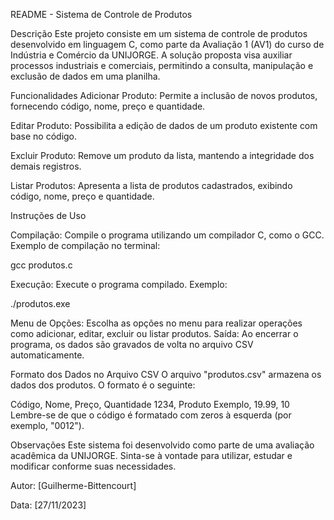 README - Sistema de Controle de Produtos

Descrição
Este projeto consiste em um sistema de controle de produtos desenvolvido em linguagem C, como parte da Avaliação 1 (AV1) do curso de Indústria e Comércio da UNIJORGE. A solução proposta visa auxiliar processos industriais e comerciais, permitindo a consulta, manipulação e exclusão de dados em uma planilha.

Funcionalidades
Adicionar Produto: Permite a inclusão de novos produtos, fornecendo código, nome, preço e quantidade.

Editar Produto: Possibilita a edição de dados de um produto existente com base no código.

Excluir Produto: Remove um produto da lista, mantendo a integridade dos demais registros.

Listar Produtos: Apresenta a lista de produtos cadastrados, exibindo código, nome, preço e quantidade.

Instruções de Uso

Compilação: Compile o programa utilizando um compilador C, como o GCC. Exemplo de compilação no terminal:

gcc produtos.c

Execução: Execute o programa compilado. Exemplo:

./produtos.exe


Menu de Opções: Escolha as opções no menu para realizar operações como adicionar, editar, excluir ou listar produtos.
Saída: Ao encerrar o programa, os dados são gravados de volta no arquivo CSV automaticamente.

Formato dos Dados no Arquivo CSV
O arquivo "produtos.csv" armazena os dados dos produtos. O formato é o seguinte:

Código, Nome, Preço, Quantidade
1234, Produto Exemplo, 19.99, 10
Lembre-se de que o código é formatado com zeros à esquerda (por exemplo, "0012").

Observações
Este sistema foi desenvolvido como parte de uma avaliação acadêmica da UNIJORGE. Sinta-se à vontade para utilizar, estudar e modificar conforme suas necessidades.

Autor: [Guilherme-Bittencourt]

Data: [27/11/2023]
